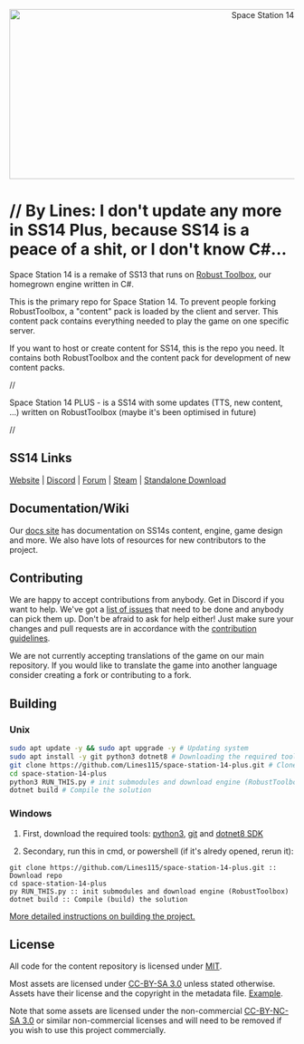 <p align="center"> <img alt="Space Station 14" width="880" height="300" src="https://raw.githubusercontent.com/space-wizards/asset-dump/de329a7898bb716b9d5ba9a0cd07f38e61f1ed05/github-logo.svg" /></p>

# // By Lines: I don't update any more in SS14 Plus, because SS14 is a peace of a shit, or I don't know C#...

Space Station 14 is a remake of SS13 that runs on [Robust Toolbox](https://github.com/space-wizards/RobustToolbox), our homegrown engine written in C#.

This is the primary repo for Space Station 14. To prevent people forking RobustToolbox, a "content" pack is loaded by the client and server. This content pack contains everything needed to play the game on one specific server.

If you want to host or create content for SS14, this is the repo you need. It contains both RobustToolbox and the content pack for development of new content packs.

//

Space Station 14 PLUS - is a SS14 with some updates (TTS, new content, ...) written on RobustToolbox (maybe it's been optimised in future)

//

## SS14 Links

[Website](https://spacestation14.io/) | [Discord](https://discord.ss14.io/) | [Forum](https://forum.spacestation14.io/) | [Steam](https://store.steampowered.com/app/1255460/Space_Station_14/) | [Standalone Download](https://spacestation14.io/about/nightlies/)

## Documentation/Wiki

Our [docs site](https://docs.spacestation14.io/) has documentation on SS14s content, engine, game design and more. We also have lots of resources for new contributors to the project.

## Contributing

We are happy to accept contributions from anybody. Get in Discord if you want to help. We've got a [list of issues](https://github.com/space-wizards/space-station-14-content/issues) that need to be done and anybody can pick them up. Don't be afraid to ask for help either!
Just make sure your changes and pull requests are in accordance with the [contribution guidelines](https://docs.spacestation14.com/en/general-development/codebase-info/pull-request-guidelines.html).

We are not currently accepting translations of the game on our main repository. If you would like to translate the game into another language consider creating a fork or contributing to a fork.

## Building

### Unix

```bash
sudo apt update -y && sudo apt upgrade -y # Updating system
sudo apt install -y git python3 dotnet8 # Downloading the required tools
git clone https://github.com/Lines115/space-station-14-plus.git # Clone the repo
cd space-station-14-plus
python3 RUN_THIS.py # init submodules and download engine (RobustToolbox)
dotnet build # Compile the solution
```

### Windows

1. First, download the required tools: [python3](https://python.org/), [git](https://git-scm.com/) and [dotnet8 SDK](https://dotnet.microsoft.com/en-us/download/dotnet/8.0)

2. Secondary, run this in cmd, or powershell (if it's alredy opened, rerun it):

```DOS
git clone https://github.com/Lines115/space-station-14-plus.git :: Download repo
cd space-station-14-plus
py RUN_THIS.py :: init submodules and download engine (RobustToolbox)
dotnet build :: Compile (build) the solution
```

[More detailed instructions on building the project.](https://docs.spacestation14.com/en/general-development/setup.html)

## License

All code for the content repository is licensed under [MIT](https://github.com/space-wizards/space-station-14/blob/master/LICENSE.TXT).

Most assets are licensed under [CC-BY-SA 3.0](https://creativecommons.org/licenses/by-sa/3.0/) unless stated otherwise. Assets have their license and the copyright in the metadata file. [Example](https://github.com/space-wizards/space-station-14/blob/master/Resources/Textures/Objects/Tools/crowbar.rsi/meta.json).

Note that some assets are licensed under the non-commercial [CC-BY-NC-SA 3.0](https://creativecommons.org/licenses/by-nc-sa/3.0/) or similar non-commercial licenses and will need to be removed if you wish to use this project commercially.
